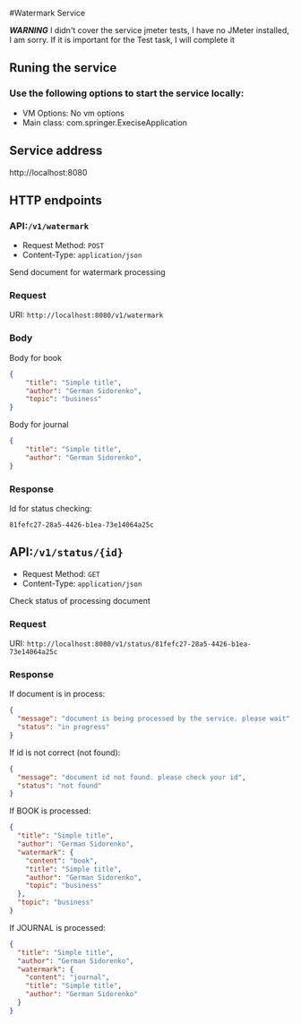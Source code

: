 #Watermark Service

***WARNING***
I didn't cover the service jmeter tests, I have no JMeter installed, I am sorry. If it is important for the Test task, I will complete it

## Runing the service

### Use the following options to start the service locally:
* VM Options:
No vm options
* Main class: com.springer.ExeciseApplication

## Service address

http://localhost:8080

## HTTP endpoints

### API:``/v1/watermark``
- Request Method: ``POST``
- Content-Type: ``application/json``

Send document for watermark processing

### Request
URI: ``http://localhost:8080/v1/watermark``

### Body

Body for book

```json
{
    "title": "Simple title",
    "author": "German Sidorenko",
    "topic": "business"
}
```

Body for journal

```json
{
    "title": "Simple title",
    "author": "German Sidorenko",
}
```

### Response

Id for status checking:
```code
81fefc27-28a5-4426-b1ea-73e14064a25c
```

## API:``/v1/status/{id}``
- Request Method: ``GET``
- Content-Type: ``application/json``

Check status of processing document

### Request
URI: ``http://localhost:8080/v1/status/81fefc27-28a5-4426-b1ea-73e14064a25c``

### Response

If document is in process:
```json
{
  "message": "document is being processed by the service. please wait",
  "status": "in progress"
}
```

If id is not correct (not found):
```json
{
  "message": "document id not found. please check your id",
  "status": "not found"
}
```

If BOOK is processed:
```json
{
  "title": "Simple title",
  "author": "German Sidorenko",
  "watermark": {
    "content": "book",
    "title": "Simple title",
    "author": "German Sidorenko",
    "topic": "business"
  },
  "topic": "business"
}
```

If JOURNAL is processed:
```json
{
  "title": "Simple title",
  "author": "German Sidorenko",
  "watermark": {
    "content": "journal",
    "title": "Simple title",
    "author": "German Sidorenko"
  }
}
```